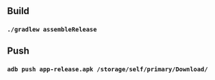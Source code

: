 ## Build

### `./gradlew assembleRelease`

## Push

### `adb push app-release.apk /storage/self/primary/Download/`